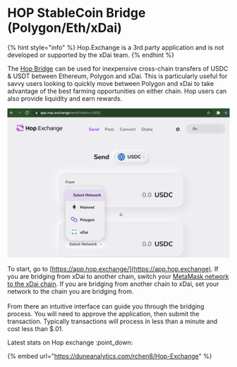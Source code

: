 # HOP StableCoin Bridge (Polygon/Eth/xDai)

{% hint style="info" %}
Hop.Exchange is a 3rd party application and is not developed or supported by the xDai team.
{% endhint %}

The [Hop Bridge](https://app.hop.exchange) can be used for inexpensive cross-chain transfers of USDC & USDT between Ethereum, Polygon and xDai. This is particularly useful for savvy users looking to quickly move between Polygon and xDai to take advantage of the best farming opportunities on either chain. Hop users can also provide liquidity and earn rewards.

![](../../.gitbook/assets/hop-exchange.png)

To start, go to [https://app.hop.exchange/](https://app.hop.exchange). If you are bridging from xDai to another chain, switch your [MetaMask network to the xDai chain](../wallets/metamask/metamask-setup.md). If you are bridging from another chain to xDai, set your network to the chain you are bridging from.\
\
From there an intuitive interface can guide you through the bridging process. You will need to approve the application, then submit the transaction. Typically transactions will process in less than a minute and cost less than $.01.

Latest stats on Hop exchange :point\_down:&#x20;

{% embed url="https://duneanalytics.com/rchen8/Hop-Exchange" %}

